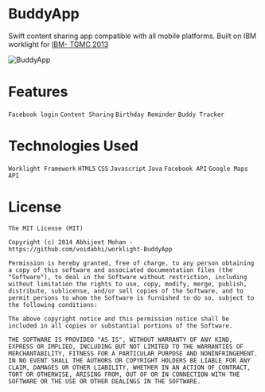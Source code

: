 BuddyApp
==================

Swift content sharing app compatible with all mobile platforms. Built on IBM worklight for [IBM- TGMC 2013](http://www.ibmtgmc.com)

![BuddyApp](https://github.com/voidabhi/worklight-BuddyApp/blob/screenshot/screenshot.jpg)

Features
==========================
`Facebook login`
`Content Sharing`
`Birthday Reminder`
`Buddy Tracker`

Technologies Used
==========================

`Worklight Framework`
`HTML5`
`CSS`
`Javascript`
`Java`
`Facebook API`
`Google Maps API`

License
==========================
```
The MIT License (MIT)

Copyright (c) 2014 Abhijeet Mohan - https://github.com/voidabhi/worklight-BuddyApp

Permission is hereby granted, free of charge, to any person obtaining a copy of this software and associated documentation files (the "Software"), to deal in the Software without restriction, including without limitation the rights to use, copy, modify, merge, publish, distribute, sublicense, and/or sell copies of the Software, and to permit persons to whom the Software is furnished to do so, subject to the following conditions:

The above copyright notice and this permission notice shall be included in all copies or substantial portions of the Software.

THE SOFTWARE IS PROVIDED "AS IS", WITHOUT WARRANTY OF ANY KIND, EXPRESS OR IMPLIED, INCLUDING BUT NOT LIMITED TO THE WARRANTIES OF MERCHANTABILITY, FITNESS FOR A PARTICULAR PURPOSE AND NONINFRINGEMENT. IN NO EVENT SHALL THE AUTHORS OR COPYRIGHT HOLDERS BE LIABLE FOR ANY CLAIM, DAMAGES OR OTHER LIABILITY, WHETHER IN AN ACTION OF CONTRACT, TORT OR OTHERWISE, ARISING FROM, OUT OF OR IN CONNECTION WITH THE SOFTWARE OR THE USE OR OTHER DEALINGS IN THE SOFTWARE.

```
